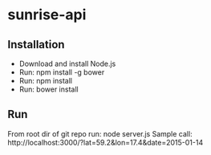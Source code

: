 # sunrise-api

## Installation
* Download and install Node.js
* Run: npm install -g bower
* Run: npm install
* Run: bower install

## Run
From root dir of git repo run: node server.js
Sample call: http://localhost:3000/?lat=59.2&lon=17.4&date=2015-01-14